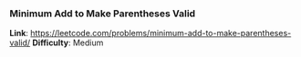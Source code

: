 ### Minimum Add to Make Parentheses Valid

**Link**: https://leetcode.com/problems/minimum-add-to-make-parentheses-valid/
**Difficulty**: Medium
